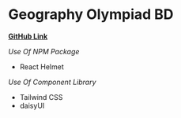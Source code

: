 # Geography Olympiad BD
**[GitHub Link](https://github.com/takbirgazi/geographyolympiadbd-client)**

*Use Of NPM Package*

* React Helmet



*Use Of Component Library*

* Tailwind CSS
* daisyUI 


